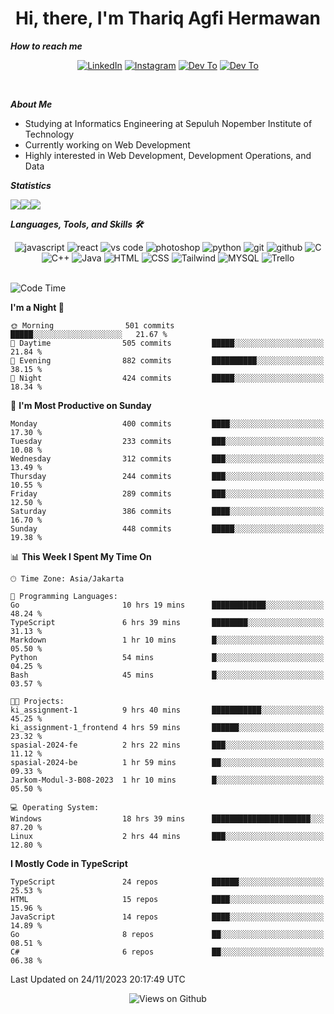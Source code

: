 <div align="center">
  <h1>Hi, there, I'm Thariq Agfi Hermawan</h1>
</div>


***How to reach me***
<p align='center'>
   <a href="https://www.linkedin.com/in/thariqagfihermawan" target="_blank"><img src="https://img.shields.io/badge/LinkedIn-0077B5?style=for-the-badge&logo=linkedin&logoColor=white" alt="LinkedIn"></a>
   <a href="https://www.instagram.com/thoriqagfi" target="_blank"><img src="https://img.shields.io/badge/Instagram-E4405F?style=for-the-badge&logo=instagram&logoColor=white" alt="Instagram"></a>
   <a href="https://medium.com/@thoriq.aghfi60" target="_blank"><img src="https://img.shields.io/badge/Medium-12100E?style=for-the-badge&logo=medium&logoColor=white" alt="Dev To"></a>
   <a href="https://linktr.ee/thoriqagfi" target="_blank"><img src="https://img.shields.io/badge/linktree-1de9b6?style=for-the-badge&logo=linktree&logoColor=white" alt="Dev To"></a>
</p>

<br>

***About Me***
- Studying at Informatics Engineering at Sepuluh Nopember Institute of Technology
- Currently working on Web Development
- Highly interested in Web Development, Development Operations, and Data

***Statistics***

<!-- [![GitHub Streak](http://github-readme-streak-stats.herokuapp.com?user=thoriqagfi&theme=dark)](https://git.io/streak-stats) -->

<div align="center">
  <div style="display: flex;">
    <img src="http://github-readme-streak-stats.herokuapp.com?user=thoriqagfi&theme=chartreuse-dark"/>
    <img src="https://github-readme-stats.vercel.app/api/top-langs/?username=thoriqagfi&layout=compact&&theme=chartreuse-dark&langs_count=8)](https://github.com/thoriqagfi"/>
    <img src="https://github-readme-stats.vercel.app/api?username=thoriqagfi&show_icons=true&theme=chartreuse-dark"/>
  </div>
</div>

<!-- [![Top Langs](https://github-readme-stats.vercel.app/api/top-langs/?username=thoriqagfi&layout=compact&&theme=chartreuse-dark&langs_count=8)](https://github.com/thoriqagfi)
< ![Agfi's GitHub stats](https://github-readme-stats.vercel.app/api?username=thoriqagfi&show_icons=true&theme=chartreuse-dark) -->

***Languages, Tools, and Skills 🛠***

  <div align="center">
    <img src="https://img.shields.io/badge/JavaScript-F7DF1E?style=for-the-badge&logo=javascript&logoColor=black" alt="javascript" />
    <img src="https://img.shields.io/badge/React-61DAFB?style=for-the-badge&logo=react&logoColor=black" alt="react" />
    <img src="https://img.shields.io/badge/vs%20code-007ACC?style=for-the-badge&logo=visual%20studio%20code&logoColor=white" alt="vs code" />
    <img src="https://img.shields.io/badge/adobe%20photoshop-31A8FF?style=for-the-badge&logo=adobe%20photoshop&logoColor=white" alt="photoshop" />
    <img src="https://img.shields.io/badge/python-3776AB?style=for-the-badge&logo=python&logoColor=white" alt="python" />
    <img src="https://img.shields.io/badge/Git-F05032?style=for-the-badge&logo=git&logoColor=white" alt="git" />
    <img src="https://img.shields.io/badge/GitHub-100000?style=for-the-badge&logo=github&logoColor=white" alt="github" />
    <img src="https://img.shields.io/badge/c-%2300599C.svg?style=for-the-badge&logo=c&logoColor=white" alt="C" />
    <img src="https://img.shields.io/badge/c++-%2300599C.svg?style=for-the-badge&logo=c%2B%2B&logoColor=white" alt="C++" />
    <img src="https://img.shields.io/badge/Java-ED8B00?style=for-the-badge&logo=java&logoColor=white" alt="Java"/>
    <img src="https://img.shields.io/badge/HTML5-E34F26?style=for-the-badge&logo=html5&logoColor=white" alt="HTML" />
    <img src="https://img.shields.io/badge/CSS-239120?&style=for-the-badge&logo=css3&logoColor=white" alt ="CSS" />
    <img src="https://img.shields.io/badge/tailwindcss-%2338B2AC.svg?style=for-the-badge&logo=tailwind-css&logoColor=white" alt="Tailwind" />
    <img src="https://img.shields.io/badge/MySQL-00000F?style=for-the-badge&logo=mysql&logoColor=white" alt="MYSQL" />
    <img src="https://img.shields.io/badge/Trello-%23026AA7.svg?style=for-the-badge&logo=Trello&logoColor=white" alt="Trello" />
  </div><br>

<!--START_SECTION:waka-->
![Code Time](http://img.shields.io/badge/Code%20Time-796%20hrs%203%20mins-blue)

**I'm a Night 🦉** 

```text
🌞 Morning                501 commits         █████░░░░░░░░░░░░░░░░░░░░   21.67 % 
🌆 Daytime                505 commits         █████░░░░░░░░░░░░░░░░░░░░   21.84 % 
🌃 Evening                882 commits         ██████████░░░░░░░░░░░░░░░   38.15 % 
🌙 Night                  424 commits         █████░░░░░░░░░░░░░░░░░░░░   18.34 % 
```
📅 **I'm Most Productive on Sunday** 

```text
Monday                   400 commits         ████░░░░░░░░░░░░░░░░░░░░░   17.30 % 
Tuesday                  233 commits         ███░░░░░░░░░░░░░░░░░░░░░░   10.08 % 
Wednesday                312 commits         ███░░░░░░░░░░░░░░░░░░░░░░   13.49 % 
Thursday                 244 commits         ███░░░░░░░░░░░░░░░░░░░░░░   10.55 % 
Friday                   289 commits         ███░░░░░░░░░░░░░░░░░░░░░░   12.50 % 
Saturday                 386 commits         ████░░░░░░░░░░░░░░░░░░░░░   16.70 % 
Sunday                   448 commits         █████░░░░░░░░░░░░░░░░░░░░   19.38 % 
```


📊 **This Week I Spent My Time On** 

```text
🕑︎ Time Zone: Asia/Jakarta

💬 Programming Languages: 
Go                       10 hrs 19 mins      ████████████░░░░░░░░░░░░░   48.24 % 
TypeScript               6 hrs 39 mins       ████████░░░░░░░░░░░░░░░░░   31.13 % 
Markdown                 1 hr 10 mins        █░░░░░░░░░░░░░░░░░░░░░░░░   05.50 % 
Python                   54 mins             █░░░░░░░░░░░░░░░░░░░░░░░░   04.25 % 
Bash                     45 mins             █░░░░░░░░░░░░░░░░░░░░░░░░   03.57 % 

🐱‍💻 Projects: 
ki_assignment-1          9 hrs 40 mins       ███████████░░░░░░░░░░░░░░   45.25 % 
ki_assignment-1_frontend 4 hrs 59 mins       ██████░░░░░░░░░░░░░░░░░░░   23.32 % 
spasial-2024-fe          2 hrs 22 mins       ███░░░░░░░░░░░░░░░░░░░░░░   11.12 % 
spasial-2024-be          1 hr 59 mins        ██░░░░░░░░░░░░░░░░░░░░░░░   09.33 % 
Jarkom-Modul-3-B08-2023  1 hr 10 mins        █░░░░░░░░░░░░░░░░░░░░░░░░   05.50 % 

💻 Operating System: 
Windows                  18 hrs 39 mins      ██████████████████████░░░   87.20 % 
Linux                    2 hrs 44 mins       ███░░░░░░░░░░░░░░░░░░░░░░   12.80 % 
```

**I Mostly Code in TypeScript** 

```text
TypeScript               24 repos            ██████░░░░░░░░░░░░░░░░░░░   25.53 % 
HTML                     15 repos            ████░░░░░░░░░░░░░░░░░░░░░   15.96 % 
JavaScript               14 repos            ████░░░░░░░░░░░░░░░░░░░░░   14.89 % 
Go                       8 repos             ██░░░░░░░░░░░░░░░░░░░░░░░   08.51 % 
C#                       6 repos             ██░░░░░░░░░░░░░░░░░░░░░░░   06.38 % 
```




 Last Updated on 24/11/2023 20:17:49 UTC
<!--END_SECTION:waka-->

<div align="center">
<img src="https://komarev.com/ghpvc/?username=thoriqagfi&color=blue" alt="Views on Github" />
</div>